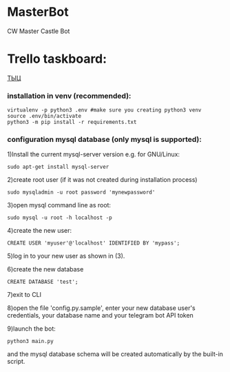 # MasterBot
CW Master Castle Bot

# Trello taskboard:
[ТЫЦ](https://trello.com/b/mIKI2omk/%D1%81%D1%83%D0%BC%D1%80%D0%B0%D0%BA%D0%BE%D0%B1%D0%BE%D1%82)

### installation in venv (recommended):
```
virtualenv -p python3 .env #make sure you creating python3 venv
source .env/bin/activate
python3 -m pip install -r requirements.txt
```

### configuration mysql database (only mysql is supported):

1)Install the current mysql-server version
e.g. for GNU/Linux:
```
sudo apt-get install mysql-server
```

2)create root user (if it was not created during installation process)
```
sudo mysqladmin -u root password 'mynewpassword'
```

3)open mysql command line as root:
```
sudo mysql -u root -h localhost -p
```

4)create the new user:
```
CREATE USER 'myuser'@'localhost' IDENTIFIED BY 'mypass';
```

5)log in to your new user as shown in (3).

6)create the new database
```
CREATE DATABASE 'test';
```

7)exit to CLI

8)open the file 'config.py.sample', enter your new database user's credentials, your database name and your telegram bot API token

9)launch the bot:
```
python3 main.py
```
and the mysql database schema will be created automatically by the built-in script.
